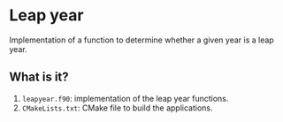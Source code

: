 # Leap year

Implementation of a function to determine whether a given year is a leap
year.


## What is it?

1. `leapyear.f90`: implementation of the leap year functions.
1. `CMakeLists.txt`: CMake file to build the applications.
